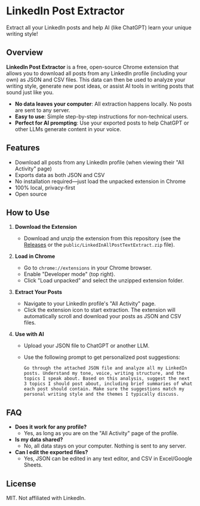 # LinkedIn Post Extractor

Extract all your LinkedIn posts and help AI (like ChatGPT) learn your unique writing style!

## Overview

**LinkedIn Post Extractor** is a free, open-source Chrome extension that allows you to download all posts from any LinkedIn profile (including your own) as JSON and CSV files. This data can then be used to analyze your writing style, generate new post ideas, or assist AI tools in writing posts that sound just like you.

- **No data leaves your computer**: All extraction happens locally. No posts are sent to any server.
- **Easy to use**: Simple step-by-step instructions for non-technical users.
- **Perfect for AI prompting**: Use your exported posts to help ChatGPT or other LLMs generate content in your voice.

## Features

- Download all posts from any LinkedIn profile (when viewing their "All Activity" page)
- Exports data as both JSON and CSV
- No installation required—just load the unpacked extension in Chrome
- 100% local, privacy-first
- Open source

## How to Use

1. **Download the Extension**
   - Download and unzip the extension from this repository (see the [Releases](https://github.com/Ishmam156/linkedin-post-extractor/releases) or the `public/LinkedInAllPostTextExtract.zip` file).

2. **Load in Chrome**
   - Go to `chrome://extensions` in your Chrome browser.
   - Enable "Developer mode" (top right).
   - Click "Load unpacked" and select the unzipped extension folder.

3. **Extract Your Posts**
   - Navigate to your LinkedIn profile's "All Activity" page.
   - Click the extension icon to start extraction. The extension will automatically scroll and download your posts as JSON and CSV files.

4. **Use with AI**
   - Upload your JSON file to ChatGPT or another LLM.
   - Use the following prompt to get personalized post suggestions:

     ```
     Go through the attached JSON file and analyze all my LinkedIn posts. Understand my tone, voice, writing structure, and the topics I speak about. Based on this analysis, suggest the next 3 topics I should post about, including brief summaries of what each post should contain. Make sure the suggestions match my personal writing style and the themes I typically discuss.
     ```

## FAQ

- **Does it work for any profile?**
  - Yes, as long as you are on the "All Activity" page of the profile.
- **Is my data shared?**
  - No, all data stays on your computer. Nothing is sent to any server.
- **Can I edit the exported files?**
  - Yes, JSON can be edited in any text editor, and CSV in Excel/Google Sheets.


## License

MIT. Not affiliated with LinkedIn.